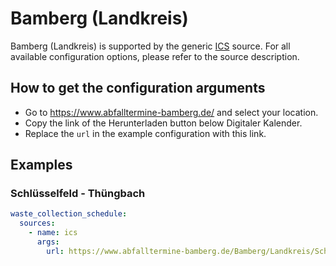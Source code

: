 # Bamberg (Landkreis)

Bamberg (Landkreis) is supported by the generic [ICS](/doc/source/ics.md) source. For all available configuration options, please refer to the source description.


## How to get the configuration arguments

- Go to <https://www.abfalltermine-bamberg.de/> and select your location.  
- Copy the link of the Herunterladen button below Digitaler Kalender.
- Replace the `url` in the example configuration with this link.

## Examples

### Schlüsselfeld - Thüngbach

```yaml
waste_collection_schedule:
  sources:
    - name: ics
      args:
        url: https://www.abfalltermine-bamberg.de/Bamberg/Landkreis/Schl%C3%BCsselfeld%20-%20Th%C3%BCngbach/ics
```
